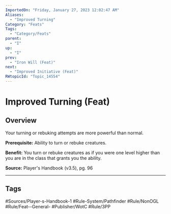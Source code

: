 ```yaml
---
ImportedOn: "Friday, January 27, 2023 12:02:47 AM"
Aliases:
  - "Improved Turning"
Category: "Feats"
Tags:
  - "Category/Feats"
parent:
  - "I"
up:
  - "I"
prev:
  - "Iron Will (Feat)"
next:
  - "Improved Initiative (Feat)"
RWtopicId: "Topic_14554"
---
```

# Improved Turning (Feat)
## Overview
Your turning or rebuking attempts are more powerful than normal.

**Prerequisite:** Ability to turn or rebuke creatures.

**Benefit:** You turn or rebuke creatures as if you were one level higher than you are in the class that grants you the ability.

**Source:** Player's Handbook (v3.5), pg. 96


---
## Tags
#Sources/Player-s-Handbook-1 #Rule-System/Pathfinder #Rule/NonOGL #Rule/Feat--General- #Publisher/WotC #Rule/3PP

